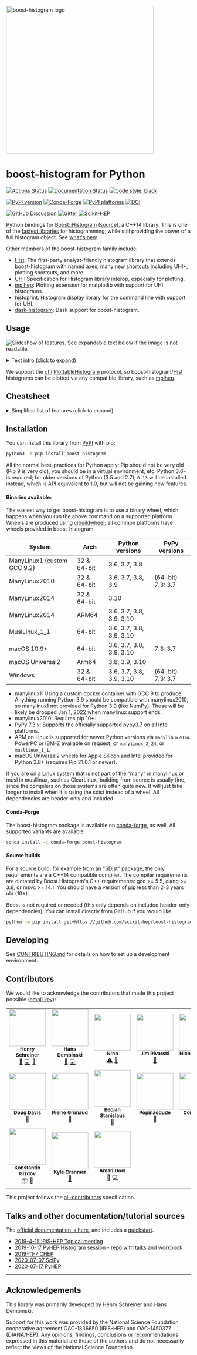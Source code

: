 <img alt="boost-histogram logo" width="402" src="https://raw.githubusercontent.com/scikit-hep/boost-histogram/develop/docs/_images/BoostHistogramPythonLogo.png"/>

# boost-histogram for Python

[![Actions Status][actions-badge]][actions-link]
[![Documentation Status][rtd-badge]][rtd-link]
[![Code style: black][black-badge]][black-link]

[![PyPI version][pypi-version]][pypi-link]
[![Conda-Forge][conda-badge]][conda-link]
[![PyPI platforms][pypi-platforms]][pypi-link]
[![DOI](https://zenodo.org/badge/148885351.svg)](https://zenodo.org/badge/latestdoi/148885351)

[![GitHub Discussion][github-discussions-badge]][github-discussions-link]
[![Gitter][gitter-badge]][gitter-link]
[![Scikit-HEP][sk-badge]](https://scikit-hep.org/)


Python bindings for [Boost::Histogram][] ([source][Boost::Histogram
source]), a C++14 library. This is one of the [fastest libraries][] for
histogramming, while still providing the power of a full histogram object. See
[what's new](./docs/CHANGELOG.md).

Other members of the boost-histogram family include:

* [Hist][]: The first-party analyst-friendly histogram library that extends
  boost-histogram with named axes, many new shortcuts including UHI+, plotting
  shortcuts, and more.
* [UHI][]: Specification for Histogram library interop, especially for plotting.
* [mplhep][]: Plotting extension for matplotlib with support for UHI histograms.
* [histoprint][]: Histogram display library for the command line with support for UHI.
* [dask-histogram][]: Dask support for boost-histogram.

[uhi]: https://uhi.readthedocs.io
[dask-histogram]: https://dask-histogram.readthedocs.io/en/stable/
[mplhep]: https://mplhep.readthedocs.io/en/latest/
[histoprint]: https://github.com/scikit-hep/histoprint

## Usage

![Slideshow of features. See expandable text below if the image is not readable.](https://github.com/scikit-hep/boost-histogram/raw/develop/docs/_images/banner.gif)

<details><summary>Text intro (click to expand)</summary>


```python
import boost_histogram as bh

# Compose axis however you like; this is a 2D histogram
hist = bh.Histogram(
    bh.axis.Regular(2, 0, 1),
    bh.axis.Regular(4, 0.0, 1.0),
)

# Filling can be done with arrays, one per dimension
hist.fill(
    [0.3, 0.5, 0.2],
    [0.1, 0.4, 0.9],
)

# NumPy array view into histogram counts, no overflow bins
values = hist.values()

# Make a new histogram with just the second axis, summing over the first, and
# rebinning the second into larger bins:
h2 = hist[::sum, ::bh.rebin(2)]
```

</details>

We support the [uhi][] [PlottableHistogram][] protocol, so boost-histogram/[Hist][]
histograms can be plotted via any compatible library, such as [mplhep][].

[uhi]: https://github.com/scikit-hep/uhi
[PlottableHistogram]: https://uhi.readthedocs.io/en/latest/plotting.html
[mplhep]: https://github.com/scikit-hep/mplhep

## Cheatsheet

<details><summary>Simplified list of features (click to expand)</summary>

* Many axis types (all support `metadata=...`)
    * `bh.axis.Regular(n, start, stop, ...)`: Make a regular axis. Options listed below.
        * `overflow=False`: Turn off overflow bin
        * `underflow=False`: Turn off underflow bin
        * `growth=True`: Turn on growing axis, bins added when out-of-range items added
        * `circular=True`: Turn on wrapping, so that out-of-range values wrap around into the axis
        * `transform=bh.axis.transform.Log`: Log spacing
        * `transform=bh.axis.transform.Sqrt`: Square root spacing
        * `transform=bh.axis.transform.Pow(v)`: Power spacing
        * See also the flexible [Function transform](https://boost-histogram.readthedocs.io/en/latest/usage/transforms.html)
    * `bh.axis.Integer(start, stop, *, underflow=True, overflow=True, growth=False, circular=False)`: Special high-speed version of `regular` for evenly spaced bins of width 1
    * `bh.axis.Variable([start, edge1, edge2, ..., stop], *, underflow=True, overflow=True, circular=False)`: Uneven bin spacing
    * `bh.axis.IntCategory([...], *, growth=False)`: Integer categories
    * `bh.axis.StrCategory([...], *, growth=False)`: String categories
    * `bh.axis.Boolean()`: A True/False axis
* Axis features:
    * `.index(value)`: The index at a point (or points) on the axis
    * `.value(index)`: The value for a fractional bin (or bins) in the axis
    * `.bin(i)`: The bin edges (continuous axis) or a bin value (discrete axis)
    * `.centers`: The N bin centers (if continuous)
    * `.edges`: The N+1 bin edges (if continuous)
    * `.extent`: The number of bins (including under/overflow)
    * `.metadata`: Anything a user wants to store
    * `.traits`: The options set on the axis
    * `.size`: The number of bins (not including under/overflow)
    * `.widths`: The N bin widths
* Many storage types
    * `bh.storage.Double()`: Doubles for weighted values (default)
    * `bh.storage.Int64()`: 64-bit unsigned integers
    * `bh.storage.Unlimited()`: Starts small, but can go up to unlimited precision ints or doubles.
    * `bh.storage.AtomicInt64()`: Threadsafe filling, experimental. Does not support growing axis in threads.
    * `bh.storage.Weight()`: Stores a weight and sum of weights squared.
    * `bh.storage.Mean()`: Accepts a sample and computes the mean of the samples (profile).
    * `bh.storage.WeightedMean()`: Accepts a sample and a weight. It computes the weighted mean of the samples.
* Accumulators
    * `bh.accumulator.Sum`: High accuracy sum (Neumaier) - used by the sum method when summing a numerical histogram
    * `bh.accumulator.WeightedSum`: Tracks a weighted sum and variance
    * `bh.accumulator.Mean`: Running count, mean, and variance (Welfords's incremental algorithm)
    * `bh.accumulator.WeightedMean`: Tracks a weighted sum, mean, and variance (West's incremental algorithm)
* Histogram operations
  * `h.ndim`: The number of dimensions
  * `h.size or len(h)`: The number of bins
  * `+`: Add two histograms (storages must match types currently)
  * `*=`: Multiply by a scaler (not all storages) (`hist * scalar` and `scalar * hist` supported too)
  * `/=`: Divide by a scaler (not all storages) (`hist / scalar` supported too)
  * `.kind`: Either `bh.Kind.COUNT` or `bh.Kind.MEAN`, depending on storage
  * `.storage_type`: Fetch the histogram storage type in string
  * `.sum(flow=False)`: The total count of all bins
  * `.project(ax1, ax2, ...)`: Project down to listed axis (numbers). Can also reorder axes.
  * `.to_numpy(flow=False, view=False)`: Convert to a NumPy style tuple (with or without under/overflow bins)
  * `.view(flow=False)`: Get a view on the bin contents (with or without under/overflow bins)
  * `.values(flow=False)`: Get a view on the values (counts or means, depending on storage)
  * `.variances(flow=False)`: Get the variances if available
  * `.counts(flow=False)`: Get the effective counts for all storage types
  * `.reset()`: Set counters to 0
  * `.empty(flow=False)`: Check to see if the histogram is empty (can check flow bins too if asked)
  * `.copy(deep=False)`: Make a copy of a histogram
  * `.axes`: Get the axes as a tuple-like (all properties of axes are available too)
      * `.axes[0]`: Get the 0th axis
      * `.axes.edges`: The lower values as a broadcasting-ready array
      * `.axes.centers`: The centers of the bins broadcasting-ready array
      * `.axes.widths`: The bin widths as a broadcasting-ready array
      * `.axes.metadata`: A tuple of the axes metadata
      * `.axes.size`: A tuple of the axes sizes (size without flow)
      * `.axes.extent`: A tuple of the axes extents (size with flow)
      * `.axes.bin(*args)`: Returns the bin edges as a tuple of pairs (continuous axis) or values (describe)
      * `.axes.index(*args)`: Returns the bin index at a value for each axis
      * `.axes.value(*args)`: Returns the bin value at an index for each axis
* Indexing - Supports [UHI Indexing](https://uhi.readthedocs.io/en/latest/indexing.html)
    * Bin content access / setting
        * `v = h[b]`: Access bin content by index number
        * `v = h[{0:b}]`: All actions can be represented by `axis:item` dictionary instead of by position (mostly useful for slicing)
    * Slicing to get histogram or set array of values
        * `h2 = h[a:b]`: Access a slice of a histogram, cut portions go to flow bins if present
        * `h2 = h[:, ...]`: Using `:` and `...` supported just like NumPy
        * `h2 = h[::sum]`: Third item in slice is the "action"
        * `h[...] = array`: Set the bin contents, either include or omit flow bins
    * Special accessors
        * `bh.loc(v)`: Supply value in axis coordinates instead of bin number
        * `bh.underflow`: The underflow bin (use empty beginning on slice for slicing instead)
        * `bh.overflow`: The overflow bin (use empty end on slice for slicing instead)
    * Special actions (third item in slice)
        * `sum`: Remove axes via projection; if limits are given, use those
        * `bh.rebin(n)`: Rebin an axis
* NumPy compatibility
    * `bh.numpy` provides faster [drop in replacements](https://boost-histogram.readthedocs.io/en/latest/usage/numpy.html) for NumPy histogram functions
    * Histograms follow the buffer interface, and provide `.view()`
    * Histograms can be converted to NumPy style output tuple with `.to_numpy()`
* Details
    * All objects support copy/deepcopy/pickle
    * Fully statically typed, tested with MyPy.

</details>


## Installation

You can install this library from [PyPI](https://pypi.org/project/boost-histogram/) with pip:

```bash
python3 -m pip install boost-histogram
```


All the normal best-practices for Python apply; Pip should not be very old (Pip
9 is very old), you should be in a virtual environment, etc. Python 3.6+ is
required; for older versions of Python (3.5 and 2.7), `0.13` will be installed
instead, which is API equivalent to 1.0, but will not be gaining new features.

#### Binaries available:

The easiest way to get boost-histogram is to use a binary wheel, which happens
when you run the above command on a supported platform.  Wheels are produced using
[cibuildwheel](https://cibuildwheel.readthedocs.io/en/stable/); all common
platforms have wheels provided in boost-histogram:

| System | Arch | Python versions | PyPy versions |
|---------|-----|------------------|--------------|
| ManyLinux1 (custom GCC 9.2) | 32 & 64-bit | 3.6, 3.7, 3.8 | |
| ManyLinux2010 | 32 & 64-bit | 3.6, 3.7, 3.8, 3.9 | (64-bit) 7.3: 3.7 |
| ManyLinux2014 | 32 & 64-bit | 3.10 | |
| ManyLinux2014 | ARM64 | 3.6, 3.7, 3.8, 3.9, 3.10 | |
| MuslLinux_1_1 | 64-bit | 3.6, 3.7, 3.8, 3.9, 3.10 | |
| macOS 10.9+ | 64-bit | 3.6, 3.7, 3.8, 3.9, 3.10 | 7.3: 3.7 |
| macOS Universal2 | Arm64 | 3.8, 3.9, 3.10 | |
| Windows | 32 & 64-bit | 3.6, 3.7, 3.8, 3.9, 3.10 | (64-bit) 7.3: 3.7 |


* manylinux1: Using a custom docker container with GCC 9 to produce. Anything running Python 3.9 should be compatible with manylinux2010, so manylinux1 not provided for Python 3.9 (like NumPy). These will be likely be dropped Jan 1, 2022 when manylinux support ends.
* manylinux2010: Requires pip 10+.
* PyPy 7.3.x: Supports the officially supported pypy3.7 on all Intel platforms.
* ARM on Linux is supported for newer Python versions via `manylinux2014`. PowerPC or IBM-Z available on request, or `manylinux_2_24`, or `musllinux_1_1`.
* macOS Universal2 wheels for Apple Silicon and Intel provided for Python 3.8+ (requires Pip 21.0.1 or newer).

If you are on a Linux system that is not part of the "many" in manylinux or musl in musllinux, such as ClearLinux, building from source is usually fine, since the compilers on those systems are often quite new. It will just take longer to install when it is using the sdist instead of a wheel. All dependencies are header-only and included.

#### Conda-Forge

The boost-histogram package is available on [conda-forge](https://github.com/conda-forge/boost-histogram-feedstock), as well. All supported variants are available.

```bash
conda install -c conda-forge boost-histogram
```

#### Source builds

For a source build, for example from an "SDist" package, the only requirements are a C++14 compatible compiler. The compiler requirements are dictated by Boost.Histogram's C++ requirements: gcc >= 5.5, clang >= 3.8, or msvc >= 14.1. You should have a version of pip less than 2-3 years old (10+).

Boost is not required or needed (this only depends on included header-only dependencies). You can install directly from GitHub if you would like.

```bash
python -m pip install git+https://github.com/scikit-hep/boost-histogram.git@develop
```


## Developing

See [CONTRIBUTING.md](.github/CONTRIBUTING.md) for details on how to set up a development environment.


## Contributors

We would like to acknowledge the contributors that made this project possible ([emoji key](https://allcontributors.org/docs/en/emoji-key)):

<!-- ALL-CONTRIBUTORS-LIST:START - Do not remove or modify this section -->
<!-- prettier-ignore-start -->
<!-- markdownlint-disable -->
<table>
  <tr>
    <td align="center"><a href="http://iscinumpy.gitlab.io"><img src="https://avatars1.githubusercontent.com/u/4616906?v=4?s=100" width="100px;" alt=""/><br /><sub><b>Henry Schreiner</b></sub></a><br /><a href="#maintenance-henryiii" title="Maintenance">🚧</a> <a href="https://github.com/scikit-hep/boost-histogram/commits?author=henryiii" title="Code">💻</a> <a href="https://github.com/scikit-hep/boost-histogram/commits?author=henryiii" title="Documentation">📖</a></td>
    <td align="center"><a href="https://github.com/HDembinski"><img src="https://avatars0.githubusercontent.com/u/2631586?v=4?s=100" width="100px;" alt=""/><br /><sub><b>Hans Dembinski</b></sub></a><br /><a href="#maintenance-HDembinski" title="Maintenance">🚧</a> <a href="https://github.com/scikit-hep/boost-histogram/commits?author=HDembinski" title="Code">💻</a></td>
    <td align="center"><a href="http://lovelybuggies.github.io"><img src="https://avatars3.githubusercontent.com/u/29083689?v=4?s=100" width="100px;" alt=""/><br /><sub><b>N!no</b></sub></a><br /><a href="https://github.com/scikit-hep/boost-histogram/commits?author=LovelyBuggies" title="Tests">⚠️</a> <a href="https://github.com/scikit-hep/boost-histogram/commits?author=LovelyBuggies" title="Documentation">📖</a></td>
    <td align="center"><a href="https://github.com/jpivarski"><img src="https://avatars0.githubusercontent.com/u/1852447?v=4?s=100" width="100px;" alt=""/><br /><sub><b>Jim Pivarski</b></sub></a><br /><a href="#ideas-jpivarski" title="Ideas, Planning, & Feedback">🤔</a></td>
    <td align="center"><a href="https://github.com/nsmith-"><img src="https://avatars3.githubusercontent.com/u/6587412?v=4?s=100" width="100px;" alt=""/><br /><sub><b>Nicholas Smith</b></sub></a><br /><a href="https://github.com/scikit-hep/boost-histogram/issues?q=author%3Ansmith-" title="Bug reports">🐛</a></td>
    <td align="center"><a href="http://www-pnp.physics.ox.ac.uk/~huffman/"><img src="https://avatars3.githubusercontent.com/u/45843291?v=4?s=100" width="100px;" alt=""/><br /><sub><b>physicscitizen</b></sub></a><br /><a href="https://github.com/scikit-hep/boost-histogram/issues?q=author%3Aphysicscitizen" title="Bug reports">🐛</a></td>
    <td align="center"><a href="https://www.linkedin.com/in/chanchal-kumar-maji-9230a9145/"><img src="https://avatars1.githubusercontent.com/u/31502077?v=4?s=100" width="100px;" alt=""/><br /><sub><b>Chanchal Kumar Maji</b></sub></a><br /><a href="https://github.com/scikit-hep/boost-histogram/commits?author=ChanchalKumarMaji" title="Documentation">📖</a></td>
  </tr>
  <tr>
    <td align="center"><a href="https://ddavis.io/"><img src="https://avatars2.githubusercontent.com/u/3202090?v=4?s=100" width="100px;" alt=""/><br /><sub><b>Doug Davis</b></sub></a><br /><a href="https://github.com/scikit-hep/boost-histogram/issues?q=author%3Adouglasdavis" title="Bug reports">🐛</a></td>
    <td align="center"><a href="https://github.com/pgrimaud"><img src="https://avatars1.githubusercontent.com/u/1866496?v=4?s=100" width="100px;" alt=""/><br /><sub><b>Pierre Grimaud</b></sub></a><br /><a href="https://github.com/scikit-hep/boost-histogram/commits?author=pgrimaud" title="Documentation">📖</a></td>
    <td align="center"><a href="https://github.com/beojan"><img src="https://avatars0.githubusercontent.com/u/3727925?v=4?s=100" width="100px;" alt=""/><br /><sub><b>Beojan Stanislaus</b></sub></a><br /><a href="https://github.com/scikit-hep/boost-histogram/issues?q=author%3Abeojan" title="Bug reports">🐛</a></td>
    <td align="center"><a href="https://github.com/Popinaodude"><img src="https://avatars2.githubusercontent.com/u/20911987?v=4?s=100" width="100px;" alt=""/><br /><sub><b>Popinaodude</b></sub></a><br /><a href="https://github.com/scikit-hep/boost-histogram/issues?q=author%3APopinaodude" title="Bug reports">🐛</a></td>
    <td align="center"><a href="https://github.com/colizz"><img src="https://avatars2.githubusercontent.com/u/44885400?v=4?s=100" width="100px;" alt=""/><br /><sub><b>Congqiao Li</b></sub></a><br /><a href="https://github.com/scikit-hep/boost-histogram/issues?q=author%3Acolizz" title="Bug reports">🐛</a></td>
    <td align="center"><a href="https://github.com/alexander-held"><img src="https://avatars0.githubusercontent.com/u/45009355?v=4?s=100" width="100px;" alt=""/><br /><sub><b>alexander-held</b></sub></a><br /><a href="https://github.com/scikit-hep/boost-histogram/issues?q=author%3Aalexander-held" title="Bug reports">🐛</a></td>
    <td align="center"><a href="https://github.com/chrisburr"><img src="https://avatars3.githubusercontent.com/u/5220533?v=4?s=100" width="100px;" alt=""/><br /><sub><b>Chris Burr</b></sub></a><br /><a href="https://github.com/scikit-hep/boost-histogram/commits?author=chrisburr" title="Documentation">📖</a></td>
  </tr>
  <tr>
    <td align="center"><a href="https://keybase.io/kgizdov"><img src="https://avatars.githubusercontent.com/u/3164953?v=4?s=100" width="100px;" alt=""/><br /><sub><b>Konstantin Gizdov</b></sub></a><br /><a href="#platform-kgizdov" title="Packaging/porting to new platform">📦</a> <a href="https://github.com/scikit-hep/boost-histogram/issues?q=author%3Akgizdov" title="Bug reports">🐛</a></td>
    <td align="center"><a href="http://theoryandpractice.org"><img src="https://avatars.githubusercontent.com/u/4458890?v=4?s=100" width="100px;" alt=""/><br /><sub><b>Kyle Cranmer</b></sub></a><br /><a href="https://github.com/scikit-hep/boost-histogram/commits?author=cranmer" title="Documentation">📖</a></td>
    <td align="center"><a href="http://amangoel.me"><img src="https://avatars.githubusercontent.com/u/10528392?v=4?s=100" width="100px;" alt=""/><br /><sub><b>Aman Goel</b></sub></a><br /><a href="https://github.com/scikit-hep/boost-histogram/commits?author=amangoel185" title="Documentation">📖</a> <a href="https://github.com/scikit-hep/boost-histogram/commits?author=amangoel185" title="Code">💻</a></td>
  </tr>
</table>

<!-- markdownlint-restore -->
<!-- prettier-ignore-end -->

<!-- ALL-CONTRIBUTORS-LIST:END -->

This project follows the [all-contributors](https://github.com/all-contributors/all-contributors) specification.

## Talks and other documentation/tutorial sources

The [official documentation is here](https://boost-histogram.readthedocs.io/en/latest/index.html), and includes a [quickstart](https://boost-histogram.readthedocs.io/en/latest/usage/quickstart.html).


* [2019-4-15 IRIS-HEP Topical meeting](https://indico.cern.ch/event/803122/)
* [2019-10-17 PyHEP Histogram session](https://indico.cern.ch/event/833895/contributions/3577833/) - [repo with talks and workbook](https://github.com/henryiii/pres-bhandhist)
* [2019-11-7 CHEP](https://indico.cern.ch/event/773049/contributions/3473265/)
* [2020-07-07 SciPy](https://www.youtube.com/watch?v=ERraTfHkPd0&list=PLYx7XA2nY5GfY4WWJjG5cQZDc7DIUmn6Z&index=4)
* [2020-07-17 PyHEP](https://indico.cern.ch/event/882824/contributions/3931299/)

---

## Acknowledgements

This library was primarily developed by Henry Schreiner and Hans Dembinski.

Support for this work was provided by the National Science Foundation cooperative agreement OAC-1836650 (IRIS-HEP) and OAC-1450377 (DIANA/HEP). Any opinions, findings, conclusions or recommendations expressed in this material are those of the authors and do not necessarily reflect the views of the National Science Foundation.

[actions-badge]:            https://github.com/scikit-hep/boost-histogram/workflows/Tests/badge.svg
[actions-link]:             https://github.com/scikit-hep/boost-histogram/actions
[black-badge]:              https://img.shields.io/badge/code%20style-black-000000.svg
[black-link]:               https://github.com/psf/black
[conda-badge]:              https://img.shields.io/conda/vn/conda-forge/boost-histogram
[conda-link]:               https://github.com/conda-forge/boost-histogram-feedstock
[github-discussions-badge]: https://img.shields.io/static/v1?label=Discussions&message=Ask&color=blue&logo=github
[github-discussions-link]:  https://github.com/scikit-hep/boost-histogram/discussions
[gitter-badge]:             https://badges.gitter.im/HSF/PyHEP-histogramming.svg
[gitter-link]:              https://gitter.im/HSF/PyHEP-histogramming?utm_source=badge&utm_medium=badge&utm_campaign=pr-badge
[pypi-link]:                https://pypi.org/project/boost-histogram/
[pypi-platforms]:           https://img.shields.io/pypi/pyversions/boost-histogram
[pypi-version]:             https://badge.fury.io/py/boost-histogram.svg
[rtd-badge]:                https://readthedocs.org/projects/boost-histogram/badge/?version=latest
[rtd-link]:                 https://boost-histogram.readthedocs.io/en/latest/?badge=latest
[sk-badge]:                 https://scikit-hep.org/assets/images/Scikit--HEP-Project-blue.svg

[Boost::Histogram]:         https://www.boost.org/doc/libs/release/libs/histogram/doc/html/index.html
[Boost::Histogram source]:  https://github.com/boostorg/histogram
[Hist]:                     https://github.com/scikit-hep/hist
[fastest libraries]:        https://iscinumpy.gitlab.io/post/histogram-speeds-in-python/
